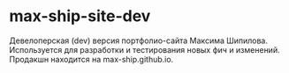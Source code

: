 # max-ship-site-dev
Девелоперская (dev) версия портфолио-сайта Максима Шипилова. Используется для разработки и тестирования новых фич и изменений. Продакшн находится на max-ship.github.io.
